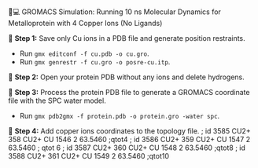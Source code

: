  🔬💻 GROMACS Simulation: Running 10 ns Molecular Dynamics for Metalloprotein with 4 Copper Ions (No Ligands)

🔧 **Step 1:** Save only Cu ions in a PDB file and generate position restraints.

- Run `gmx editconf -f cu.pdb -o cu.gro`.
- Run `gmx genrestr -f cu.gro -o posre-cu.itp`.

🔧 **Step 2:** Open your protein PDB without any ions and delete hydrogens.

🔧 **Step 3:** Process the protein PDB file to generate a GROMACS coordinate file with the SPC water model.

 - Run `gmx pdb2gmx -f protein.pdb -o protein.gro -water spc`.

 🔧 **Step 4:** Add copper ions coordinates to the topology file.
; id
3585        CU2+   358    CU2+    CU   1546          2    63.5460   ;qtot4
; id
3586       CU2+   359   CU2+    CU   1547         2    63.5460   ; qtot 6
; id
3587        CU2+   360    CU2+    CU   1548          2    63.5460   ;qtot8
; id
3588        CU2+   361    CU2+    CU   1549         2    63.5460   ;qtot10
  









